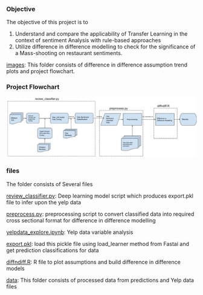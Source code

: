 ### Objective
The objective of this project is to 

1. Understand and compare the applicability of Transfer Learning in the context of sentiment Analysis with rule-based approaches
2. Utilize difference in difference modelling to check for the significance of a Mass-shooting on restaurant sentiments. 

[images](/images/): This folder consists of difference in difference assumption trend plots and project flowchart.

### Project Flowchart

<img src="images/flowchartlarge.JPG" width="800">

### files

The folder consists of Several files

[review_classifier.py](review_classifier.py): Deep learning model script which produces export.pkl file to infer upon the yelp data

[preprocess.py](preprocess.py): preprocessing script to convert classified data into required cross sectional format for difference in difference modelling 

[yelpdata_explore.ipynb](yelpdata_explore.ipynb): Yelp data variable analysis

[export.pkl](export.pkl): load this pickle file using load_learner method from Fastai and get prediction classifications for data 

[diffndiff.R](diffndiff.R): R file to plot assumptions and build difference in difference models

[data](/data/): This folder consists of processed data from predictions and Yelp data files
